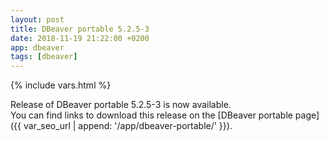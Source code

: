 ```yaml
---
layout: post
title: DBeaver portable 5.2.5-3
date: 2018-11-19 21:22:00 +0200
app: dbeaver
tags: [dbeaver]
---
```

{% include vars.html %}

Release of DBeaver portable 5.2.5-3 is now available.<br />
You can find links to download this release on the [DBeaver portable page]({{ var_seo_url | append: '/app/dbeaver-portable/' }}).